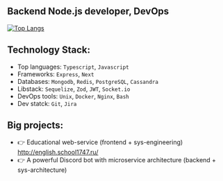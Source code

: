 ## Backend Node.js developer, DevOps


[![Top Langs](https://github-readme-stats.vercel.app/api/top-langs/?username=LCcodder&langs_count=10)](https://github.com/LCcodder/github-readme-stats)

## **Technology Stack:**
- Top languages: `Typescript`, `Javascript`
- Frameworks: `Express`, `Next`
- Databases: `Mongodb`, `Redis`, `PostgreSQL`, `Cassandra`
- Libstack: `Sequelize`, `Zod`, `JWT`, `Socket.io`
- DevOps tools: `Unix`, `Docker`, `Nginx`, `Bash`
- Dev statck: `Git`, `Jira` 

## **Big projects:**
- 👉 Educational web-service (frontend + sys-engineering) http://english.school1747.ru/
- 👉 A powerful Discord bot with microservice architecture (backend + sys-architecture)

<!---
LCcodder/LCcodder is a ✨ special ✨ repository because its `README.md` (this file) appears on your GitHub profile.
You can click the Preview link to take a look at your changes.
--->
